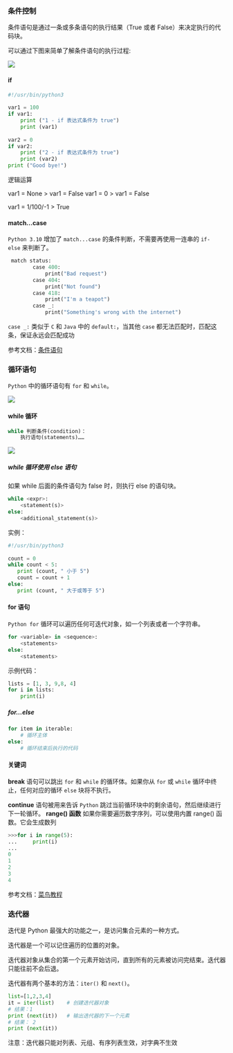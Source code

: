 
### 条件控制

条件语句是通过一条或多条语句的执行结果（True 或者 False）来决定执行的代码块。

可以通过下图来简单了解条件语句的执行过程:

![](https://syske-pic-bed.oss-cn-hangzhou.aliyuncs.com/imgs/20240511164838.png)

#### if

```python
#!/usr/bin/python3
 
var1 = 100
if var1:
    print ("1 - if 表达式条件为 true")
    print (var1)
 
var2 = 0
if var2:
    print ("2 - if 表达式条件为 true")
    print (var2)
print ("Good bye!")
```
逻辑运算

var1 = None  >  var1 = False
var1 = 0   > var1 = False

var1 = 1/100/-1 > True


#### match...case

`Python 3.10` 增加了 `match...case` 的条件判断，不需要再使用一连串的 `if-else` 来判断了。

```python
 match status:  
        case 400:  
            print("Bad request")
        case 404:  
            print("Not found")
        case 418:  
            print("I'm a teapot") 
        case _:  
            print("Something's wrong with the internet")
```
`case _:` 类似于 `C` 和 `Java` 中的 `default:`，当其他 `case` 都无法匹配时，匹配这条，保证永远会匹配成功

参考文档：[条件语句](https://www.runoob.com/python3/python3-conditional-statements.html)

### 循环语句

`Python` 中的循环语句有 `for` 和 `while`。

![](https://syske-pic-bed.oss-cn-hangzhou.aliyuncs.com/imgs/20240511165738.png)

#### while 循环

```python
while 判断条件(condition)：
    执行语句(statements)……
```

![](https://syske-pic-bed.oss-cn-hangzhou.aliyuncs.com/imgs/20240511165830.png)

##### while 循环使用 else 语句

如果 while 后面的条件语句为 false 时，则执行 else 的语句块。

```python
while <expr>:
    <statement(s)>
else:
    <additional_statement(s)>
```

实例：
```python
#!/usr/bin/python3
 
count = 0
while count < 5:
   print (count, " 小于 5")
   count = count + 1
else:
   print (count, " 大于或等于 5")
```


#### for 语句

`Python for` 循环可以遍历任何可迭代对象，如一个列表或者一个字符串。

```python
for <variable> in <sequence>:
    <statements>
else:
    <statements>
```

示例代码：
```python
lists = [1, 3, 9,8, 4]
for i in lists:
    print(i)
```


##### for...else

```python
for item in iterable:
    # 循环主体
else:
    # 循环结束后执行的代码
```


#### 关键词

**break** 语句可以跳出 `for` 和 `while` 的循环体。如果你从 `for` 或 `while` 循环中终止，任何对应的循环 `else` 块将不执行。

**continue** 语句被用来告诉 `Python` 跳过当前循环块中的剩余语句，然后继续进行下一轮循环。
**range() 函数** 如果你需要遍历数字序列，可以使用内置 range() 函数。它会生成数列

```python
>>>for i in range(5):
...     print(i)
...
0
1
2
3
4
```

参考文档：[菜鸟教程](https://www.runoob.com/python3/python3-loop.html)

### 迭代器
迭代是 Python 最强大的功能之一，是访问集合元素的一种方式。

迭代器是一个可以记住遍历的位置的对象。

迭代器对象从集合的第一个元素开始访问，直到所有的元素被访问完结束。迭代器只能往前不会后退。

迭代器有两个基本的方法：`iter()` 和 `next()`。
```python
list=[1,2,3,4]
it = iter(list)    # 创建迭代器对象
# 结果：1
print (next(it))   # 输出迭代器的下一个元素
# 结果： 2
print (next(it))
```

注意：迭代器只能对列表、元组、有序列表生效，对字典不生效